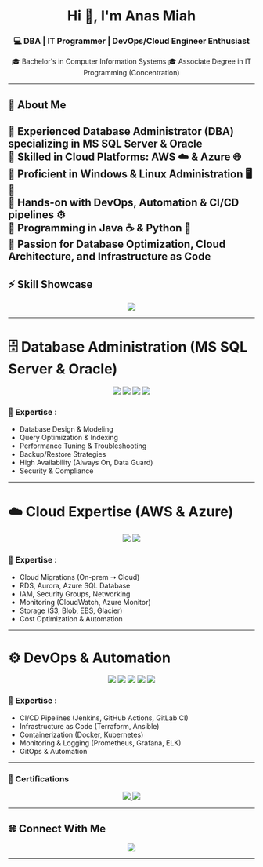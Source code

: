 <!-- Fancy GitHub Profile README -->

<h1 align="center">Hi 👋, I'm Anas Miah </h1>
<h3 align="center">💻 DBA | IT Programmer | DevOps/Cloud Engineer Enthusiast </h3>

<p align="center">
  🎓 Bachelor's in Computer Information Systems  
  🎓 Associate Degree in IT Programming (Concentration)  
</p>

---

## 🌟 About Me
🔹 Experienced **Database Administrator (DBA)** specializing in **MS SQL Server** & **Oracle**  
🔹 Skilled in **Cloud Platforms**: AWS ☁️ & Azure 🌐  
🔹 Proficient in **Windows & Linux Administration** 🖥️🐧  
🔹 Hands-on with **DevOps, Automation & CI/CD pipelines** ⚙️  
🔹 Programming in **Java** ☕ & **Python** 🐍  
🔹 Passion for **Database Optimization, Cloud Architecture, and Infrastructure as Code**
---
## ⚡ Skill Showcase

<p align="center">
  <img src="https://readme-typing-svg.herokuapp.com?size=22&duration=4000&color=00C7B7&center=true&vCenter=true&width=600&lines=MS+SQL+Server+%7C+Oracle+DBA;AWS+%7C+Azure+Cloud;DevOps+CI%2FCD+%7C+Terraform+%7C+Ansible;IT+Programmer+%7C+Database+Optimizer" />
</p>

---

# 🗄️ Database Administration (MS SQL Server & Oracle)
<p align="center">
  <img src="https://img.shields.io/badge/MS%20SQL%20Server-CC2927?style=for-the-badge&logo=microsoftsqlserver&logoColor=white" />
  <img src="https://img.shields.io/badge/Oracle-F80000?style=for-the-badge&logo=oracle&logoColor=white" />
  <img src="https://img.shields.io/badge/PL%2FSQL-blue?style=for-the-badge" />
  <img src="https://img.shields.io/badge/T-SQL-green?style=for-the-badge" />
</p>

### 🔑 Expertise :
- Database Design & Modeling  
- Query Optimization & Indexing  
- Performance Tuning & Troubleshooting  
- Backup/Restore Strategies  
- High Availability (Always On, Data Guard)  
- Security & Compliance  

---

# ☁️ Cloud Expertise (AWS & Azure)
<p align="center">
  <img src="https://img.shields.io/badge/AWS-232F3E?style=for-the-badge&logo=amazonaws&logoColor=FF9900" />
  <img src="https://img.shields.io/badge/Azure-0089D6?style=for-the-badge&logo=microsoftazure&logoColor=white" />
</p>

### 🔑 Expertise :
- Cloud Migrations (On-prem ➝ Cloud)  
- RDS, Aurora, Azure SQL Database  
- IAM, Security Groups, Networking  
- Monitoring (CloudWatch, Azure Monitor)  
- Storage (S3, Blob, EBS, Glacier)  
- Cost Optimization & Automation  

---

# ⚙️ DevOps & Automation
<p align="center">
  <img src="https://img.shields.io/badge/Jenkins-D24939?style=for-the-badge&logo=jenkins&logoColor=white" />
  <img src="https://img.shields.io/badge/Terraform-844FBA?style=for-the-badge&logo=terraform&logoColor=white" />
  <img src="https://img.shields.io/badge/Ansible-000000?style=for-the-badge&logo=ansible&logoColor=white" />
  <img src="https://img.shields.io/badge/Docker-2496ED?style=for-the-badge&logo=docker&logoColor=white" />
  <img src="https://img.shields.io/badge/Kubernetes-326CE5?style=for-the-badge&logo=kubernetes&logoColor=white" />
</p>

### 🔑 Expertise :
- CI/CD Pipelines (Jenkins, GitHub Actions, GitLab CI)  
- Infrastructure as Code (Terraform, Ansible)  
- Containerization (Docker, Kubernetes)  
- Monitoring & Logging (Prometheus, Grafana, ELK)  
- GitOps & Automation  

---


### 🏅 Certifications  


<p align="center">
  <!-- AWS Solutions Architect Associate -->
  <a href="https://www.credly.com/badges/14193a57-fe39-4189-9ff1-0666d08313b9/public_url" target="_blank">
    <img src="https://img.shields.io/badge/AWS%20Solutions%20Architect%20Associate-232F3E?style=for-the-badge&logo=amazonaws&logoColor=FF9900" />
  </a>

  <!-- CompTIA Certification -->
  <a href="https://www.comptia.org/certifications" target="_blank">
    <img src="https://img.shields.io/badge/CompTIA%20Security%2B-E82A27?style=for-the-badge&logo=comptia&logoColor=white" />
  </a>
</p>


---

## 🌐 Connect With Me
<p align="center">
  <a href="mailto:mdmiah5010@gmail.com"><img src="https://img.shields.io/badge/Email-D14836?style=for-the-badge&logo=gmail&logoColor=white" /></a>
</p>

---
